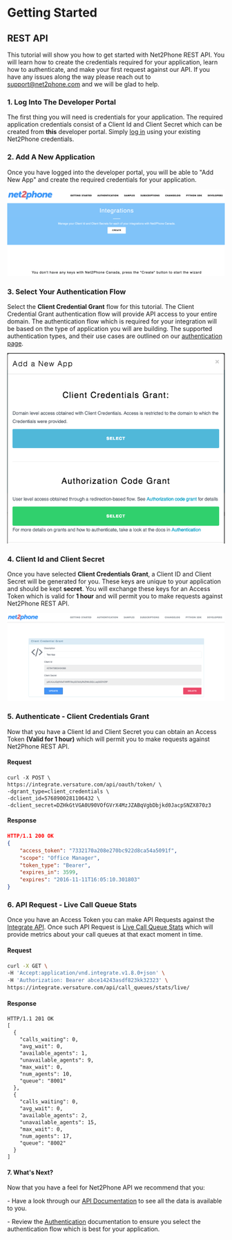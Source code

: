 # Getting Started

## REST API

This tutorial will show you how to get started with Net2Phone REST API. You will learn how to create the credentials required for your application, learn how to authenticate, and make your first request against our API. If you have any issues along the way please reach out to [support@net2phone.com](mailto:support@net2phone.com) and we will be glad to help.

### 1. Log Into The Developer Portal
    
The first thing you will need is credentials for your application. The required application credentials consist of a Client Id and Client Secret which can be created from **this** developer portal. Simply [log in](https://developer.versatureapps.com/login) using your existing Net2Phone credentials.
    
### 2. Add A New Application
    
Once you have logged into the developer portal, you will be able to "Add New App" and create the required credentials for your application.

![add a new application](assets/images/getting-started-2.png "add new application")
  
### 3. Select Your Authentication Flow
    
Select the **Client Credential Grant** flow for this tutorial. The Client Credential Grant authentication flow will provide API access to your entire domain. The authentication flow which is required for your integration will be based on the type of application you will are building. The supported authentication types, and their use cases are outlined on our [authentication page](/authentication).

![select auth flow](assets/images/getting-started-3.png "select auth flow")

### 4. Client Id and Client Secret

Once you have selected **Client Credentials Grant**, a Client ID and Client Secret will be generated for you. These keys are unique to your application and should be kept **secret**. You will exchange these keys for an Access Token which is valid for **1 hour** and will permit you to make requests against Net2Phone REST API.

![example of client credentials grant](assets/images/getting-started-4.png "example of client credentials grant")

### 5. Authenticate - Client Credentials Grant

Now that you have a Client Id and Client Secret you can obtain an Access Token **(Valid for 1 hour)** which will permit you to make requests against Net2Phone REST API.

#### Request

```http request
curl -X POST \
https://integrate.versature.com/api/oauth/token/ \
-dgrant_type=client_credentials \
-dclient_id=5768900281106432 \
-dclient_secret=DZHkGtVGA0U90VOfGVrX4MzJZABqVgbDbjkd0JacpSNZX870z3
```

#### Response

```json
HTTP/1.1 200 OK
{
    "access_token": "7332170a208e270bc922d8ca54a5091f",
    "scope": "Office Manager",
    "token_type": "Bearer",
    "expires_in": 3599,
    "expires": "2016-11-11T16:05:10.301803"
}
```

### 6. API Request - Live Call Queue Stats

Once you have an Access Token you can make API Requests against the [Integrate API](http://integrate.versature.com/apidoc). Once such API Request is [Live Call Queue Stats](http://integrate.versature.com/apidoc/#api-CallQueuesStats-Live_Call_Queue_Stats) which will provide metrics about your call queues at that exact moment in time.

#### Request

```bash
curl -X GET \
-H 'Accept:application/vnd.integrate.v1.8.0+json' \
-H 'Authorization: Bearer abce14243asdf823kk32323' \
https://integrate.versature.com/api/call_queues/stats/live/
```

#### Response

```http request
HTTP/1.1 201 OK
[
  {
    "calls_waiting": 0,
    "avg_wait": 0,
    "available_agents": 1,
    "unavailable_agents": 9,
    "max_wait": 0,
    "num_agents": 10,
    "queue": "8001"
  },
  {
    "calls_waiting": 0,
    "avg_wait": 0,
    "available_agents": 2,
    "unavailable_agents": 15,
    "max_wait": 0,
    "num_agents": 17,
    "queue": "8002"
  }
]
```

#### 7. What's Next?

Now that you have a feel for Net2Phone API we recommend that you:

\- Have a look through our [API Documentation](/docs/apis) to see all the data is available to you.

\- Review the [Authentication](/authentication) documentation to ensure you select the authentication flow which is best for your application.
